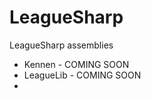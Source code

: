 LeagueSharp
===========

LeagueSharp assemblies

* Kennen - COMING SOON
* LeagueLib - COMING SOON
* 
